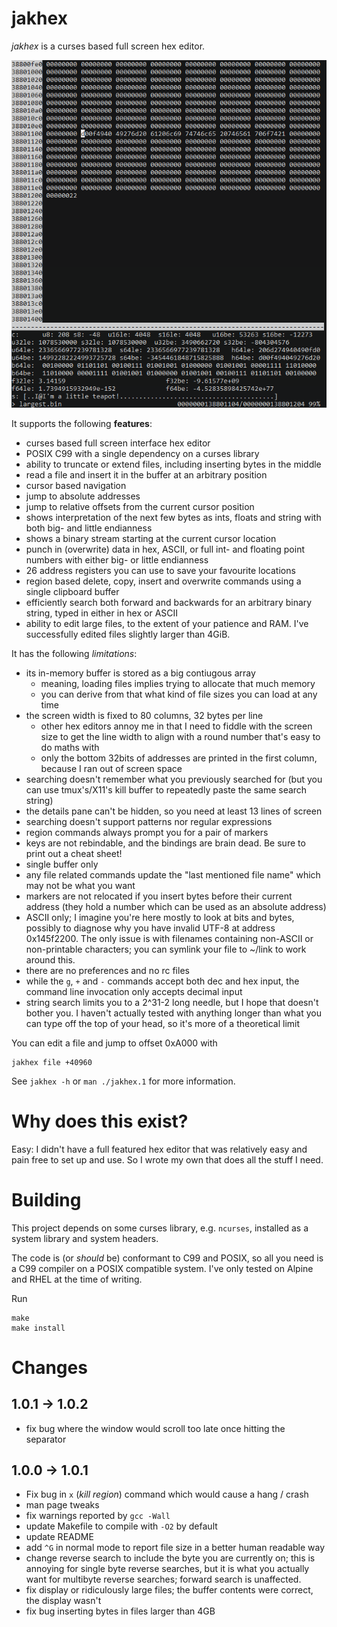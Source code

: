 jakhex
======

*jakhex* is a curses based full screen hex editor.

![screenshot](./screenshot.png)

It supports the following **features**:

- curses based full screen interface hex editor
- POSIX C99 with a single dependency on a curses library
- ability to truncate or extend files, including inserting bytes in the middle
- read a file and insert it in the buffer at an arbitrary position
- cursor based navigation
- jump to absolute addresses
- jump to relative offsets from the current cursor position
- shows interpretation of the next few bytes as ints, floats and string
  with both big- and little endianness
- shows a binary stream starting at the current cursor location
- punch in (overwrite) data in hex, ASCII, or full int- and floating point
  numbers with either big- or little endianness
- 26 address registers you can use to save your favourite locations
- region based delete, copy, insert and overwrite commands using a single
  clipboard buffer
- efficiently search both forward and backwards for an arbitrary binary string,
  typed in either in hex or ASCII
- ability to edit large files, to the extent of your patience and RAM.
  I've successfully edited files slightly larger than 4GiB.

It has the following *limitations*:

- its in-memory buffer is stored as a big contiugous array
  * meaning, loading files implies trying to allocate that much memory
  * you can derive from that what kind of file sizes you can load at any time
- the screen width is fixed to 80 columns, 32 bytes per line
  * other hex editors annoy me in that I need to fiddle with the screen size
    to get the line width to align with a round number that's easy to do maths with
  * only the bottom 32bits of addresses are printed in the first column, because I ran out of screen space
- searching doesn't remember what you previously searched for (but you can use
  tmux's/X11's kill buffer to repeatedly paste the same search string)
- the details pane can't be hidden, so you need at least 13 lines of screen
- searching doesn't support patterns nor regular expressions
- region commands always prompt you for a pair of markers
- keys are not rebindable, and the bindings are brain dead. Be sure to print
  out a cheat sheet!
- single buffer only
- any file related commands update the "last mentioned file name" which may not be what you want
- markers are not relocated if you insert bytes before their current address
  (they hold a number which can be used as an absolute address)
- ASCII only; I imagine you're here mostly to look at bits and bytes, possibly
  to diagnose why you have invalid UTF-8 at address 0x145f2200. The only issue
  is with filenames containing non-ASCII or non-printable characters; you can
  symlink your file to ~/link to work around this.
- there are no preferences and no rc files
- while the `g`, `+` and `-` commands accept both dec and hex input, the
  command line invocation only accepts decimal input
- string search limits you to a 2^31-2 long needle, but I hope that doesn't
  bother you. I haven't actually tested with anything longer than what you
  can type off the top of your head, so it's more of a theoretical limit

You can edit a file and jump to offset 0xA000 with

```
jakhex file +40960
```

See `jakhex -h` or `man ./jakhex.1` for more information.

Why does this exist?
====================

Easy: I didn't have a full featured hex editor that was relatively easy and
pain free to set up and use. So I wrote my own that does all the stuff I need.

Building
========

This project depends on some curses library, e.g. `ncurses`, installed as a
system library and system headers.

The code is (or *should* be) conformant to C99 and POSIX, so all you need is
a C99 compiler on a POSIX compatible system. I've only tested on Alpine and
RHEL at the time of writing.

Run

```
make
make install
```

Changes
=======

1.0.1 -> 1.0.2
--------------

- fix bug where the window would scroll too late once hitting the separator

1.0.0 -> 1.0.1
--------------

- Fix bug in `x` (*kill region*) command which would cause a hang / crash
- man page tweaks
- fix warnings reported by `gcc -Wall`
- update Makefile to compile with `-O2` by default
- update README
- add `^G` in normal mode to report file size in a better human readable way
- change reverse search to include the byte you are currently on; this is
  annoying for single byte reverse searches, but it is what you actually want
  for multibyte reverse searches; forward search is unaffected.
- fix display or ridiculously large files; the buffer contents were correct,
  the display wasn't
- fix bug inserting bytes in files larger than 4GB
